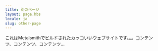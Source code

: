 ```yaml
---
title: 別のページ
layout: page.hbs
locale: ja
slug: other-page
---
```

これはMetalsmithでビルドされたカッコいいウェブサイトです。。。コンテンツ、コンテンツ、コンテンツ...
